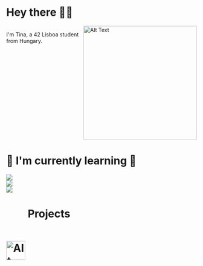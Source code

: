 # Hey there 🫶🏽

<div style="display: flex; justify-content: space-between;">
        <p>I'm Tina, a 42 Lisboa student from Hungary.</p>    <img src="https://user-images.githubusercontent.com/74038190/219923809-b86dc415-a0c2-4a38-bc88-ad6cf06395a8.gif" alt="Alt Text" style="width: 300px; height: auto;">
</div>

# 🦋 I'm currently learning 🦋

<img src="https://img.shields.io/badge/C%20programming-000000?style=for-the-badge&logo=C&logoColor=000000&labelColor=5f65ff&color=ffffff"><br>
<img src="https://img.shields.io/badge/Python-000000?style=for-the-badge&logo=Python&logoColor=000000&labelColor=fff85f&color=9ed6ff"><br>
<img src="https://img.shields.io/badge/MYSQL-000000?style=for-the-badge&logo=MYSQL&logoColor=000000&labelColor=61d2bc&color=ffa765">

# <img src="https://camo.githubusercontent.com/8a4bad57346de157e6b679afbfaae22be3455924c357ecadd2b207ee2e4c9aec/68747470733a2f2f70726f66696c652e696e7472612e34322e66722f6173736574732f34325f6c6f676f2d376466633931313061353331396133303838363362393662646133336365613939353034366431373331636562623733356534316231363235353130366331322e737667" alt="Alt Text" style="width: 50px; height: auto; vertical-align: middle; margin-bottom: -190px;"> Projects
